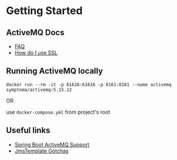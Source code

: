 # Getting Started

## ActiveMQ Docs

* [FAQ](https://activemq.apache.org/faq)
* [How do I use SSL](https://activemq.apache.org/how-do-i-use-ssl)

## Running ActiveMQ locally

`docker run --rm -it -p 61616:61616 -p 8161:8161 --name activemq symptoma/activemq:5.15.12`

OR

use `docker-compose.yml` from project's root

## Useful links

* [Spring Boot ActiveMQ Support](https://docs.spring.io/spring-boot/docs/2.0.x/reference/html/boot-features-messaging.html)
* [JmsTemplate Gotchas](https://activemq.apache.org/jmstemplate-gotchas)
